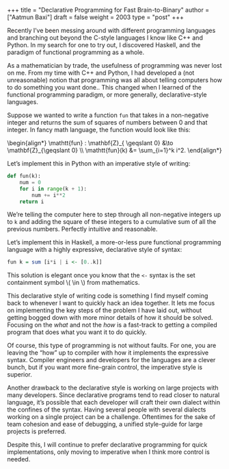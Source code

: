+++
title = "Declarative Programming for Fast Brain-to-Binary"
author = ["Aatmun Baxi"]
draft = false
weight = 2003
type = "post"
+++

Recently I&rsquo;ve been messing around with different programming languages and branching out beyond the C-style languages I know like C++ and Python.
In my search for one to try out, I discovered Haskell, and the paradigm of functional programming as a whole.

As a mathematician by trade, the usefulness of programming was never lost on me.
From my time with C++ and Python, I had developed a (not unreasonable) notion that programming was all about telling computers how to do something you want done..
This changed when I learned of the functional programming paradigm, or more generally, declarative-style languages.

Suppose we wanted to write a function `fun` that takes in a non-negative integer and returns the sum of squares of numbers between 0 and that integer.
In fancy math language, the function would look like this:

\begin{align\*}
\mathtt{fun} : \mathbf{Z}\_{ \geqslant 0} &\to \mathbf{Z}\_{\geqslant 0} \\\\
                                \mathtt{fun}(k)       &= \sum\_{i=1}^k i^2.
\end{align\*}

Let&rsquo;s implement this in Python with an imperative style of writing:

```python
def fun(k):
    num = 0
    for i in range(k + 1):
        num += i**2
    return i
```

We&rsquo;re telling the computer here to step through all non-negative integers up to `k` and adding the square of these integers to a cumulative sum of all the previous numbers.
Perfectly intuitive and reasonable.

Let&rsquo;s implement this in Haskell, a more-or-less pure functional programming language with a highly expressive, declarative style of syntax:

```haskell
fun k = sum [i*i | i <- [0..k]]
```

This solution is elegant once you know that the `<-` syntax is the set containment symbol \\( \in \\) from mathematics.

This declarative style of writing code is something I find myself coming back to whenever I want to quickly hack an idea together.
It lets me focus on implementing the key steps of the problem I have laid out, without getting bogged down with more minor details of how it should be solved.
Focusing on the _what_ and not the _how_ is a fast-track to getting a compiled program that does what you want it to do quickly.

Of course, this type of programming is not without faults.
For one, you are leaving the &ldquo;how&rdquo; up to compiler with how it implements the expressive syntax.
Compiler engineers and developers for the languages are a clever bunch, but if you want more fine-grain control, the imperative style is superior.

Another drawback to the declarative style is working on large projects with many developers.
Since declarative programs tend to read closer to natural language, it&rsquo;s possible that each developer will craft their own dialect within the confines of the syntax.
Having several people with several dialects working on a single project can be a challenge.
Oftentimes for the sake of team cohesion and ease of debugging, a unified style-guide for large projects is preferred.

Despite this, I will continue to prefer declarative programming for quick implementations, only moving to imperative when I think more control is needed.
